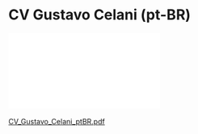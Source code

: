 # CV Gustavo Celani (pt-BR)

![CV_Gustavo_Celani_ptBR.pdf](CV_Gustavo_Celani_ptBR.pdf)

[CV_Gustavo_Celani_ptBR.pdf](CV_Gustavo_Celani_ptBR.pdf?raw=true)

